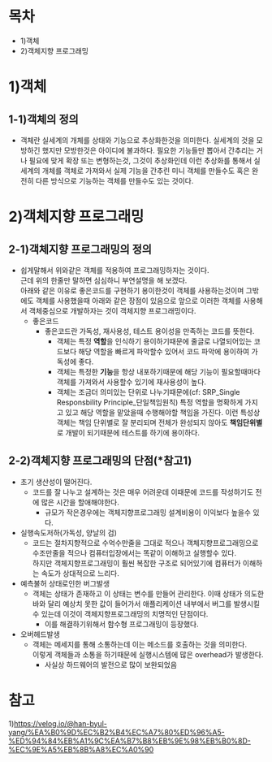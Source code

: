 # 목차
- 1)객체
- 2)객체지향 프로그래밍

# 1)객체
## 1-1)객체의 정의
- 객체란 실세계의 개체를 상태와 기능으로 추상화한것을 의미한다.
실세계의 것을 모방하긴 했지만 모방한것은 아이디에 불과하다.
필요한 기능들만 뽑아서 간추리는 거나 필요에 맞게 확장 또는 변형하는것, 그것이 추상화인데 이런 추상화를 통해서 실세계의 개체를 객체로 가져와서 
실제 기능을 간추린 미니 객체를 만들수도 혹은 완전히 다른 방식으로 기능하는 객체를 만들수도 있는 것이다.

# 2)객체지향 프로그래밍
## 2-1)객체지향 프로그래밍의 정의
- 쉽게말해서 위와같은 객체를 적용하여 프로그래밍하자는 것이다.<br>
근데 위의 한줄만 말하면 심심하니 부연설명을 해 보겠다.<br>
아래와 같은 이유로 좋은코드를 구현하기 용이한것이 객체를 사용하는것이며 그밖에도 객체를 사용했을때 아래와 같은 장점이 있음으로 앞으로 이러한 객체를 사용해서 객체중심으로 개발하자는 것이 객체지향 프로그래밍이다.
  - 좋은코드
    -  좋은코드란 가독성, 재사용성, 테스트 용이성을 만족하는 코드를 뜻한다.
       - 객체는 특정 **역할**을 인식하기 용이하기때문에 줄글로 나열되어있는 코드보다 해당 역할을 빠르게 파악할수 있어서 코드 파악에 용이하여 가독성에 좋다.
       - 객체는 특정한 **기능**을 항상 내포하기때문에 해당 기능이 필요할때마다 객체를 가져와서 사용할수 있기에 재사용성이 높다.
       - 객체는 조금더 의미있는 단위로 나누기때문에(cf: SRP_Single Responsbility Principle_단일책임원칙) 특정 역할을 명확하게 가지고 있고 해당 역할을 맡았을때 수행해야할 책임을 가진다. 이런 특성상 객체는 책임 단위별로 잘 분리되며 전체가 완성되지 않아도 **책임단위별**로 개발이 되기때문에 테스트를 하기에 용이하다.

## 2-2)객체지향 프로그래밍의 단점(*참고1)
- 초기 생산성이 떨어진다.
  - 코드를 잘 나누고 설계하는 것은 매우 어려운데 이때문에 코드를 작성하기도 전에 많은 시간을 할애해야한다.
    - 규모가 작은경우에는 객체지향프로그래밍 설계비용이 이익보다 높을수 있다. 
- 실행속도저하(가독성, 양날의 검)
    - 코드는 절차지향적으로 수억수만줄을 그대로 적으나 객체지향프로그래밍으로 수조만줄을 적으나 컴퓨터입장에서는 똑같이 이해하고 실행할수 있다.
    <br>하지만 객체지향프로그래밍이 훨씬 복잡한 구조로 되어있기에 컴퓨터가 이해하는 속도가 상대적으로 느리다.  
- 예측불허 상태로인한 버그발생
  - 객체는 상태가 존재하고 이 상태는 변수를 만들어 관리한다. 이때 상태가 의도한바와 달리 예상치 못한 값이 들어가서 애플리케이션 내부에서 버그를 발생시킬수 있는데 이것이 객체지향프로그래밍의 치명적인 단점이다. 
    - 이를 해결하기위해서 함수형 프로그래밍이 등장했다.   
- 오버헤드발생
  - 객체는 메세지를 통해 소통하는데 이는 메소드를 호출하는 것을 의미한다.
    <br>이렇게 객체들과 소통을 하기때문에 실행시스템에 많은 overhead가 발생한다.
    - 사실상 하드웨어의 발전으로 많이 보완되었음
  

# 참고
1)https://velog.io/@han-byul-yang/%EA%B0%9D%EC%B2%B4%EC%A7%80%ED%96%A5-%ED%94%84%EB%A1%9C%EA%B7%B8%EB%9E%98%EB%B0%8D-%EC%9E%A5%EB%8B%A8%EC%A0%90

